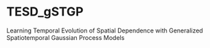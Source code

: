 # TESD_gSTGP
Learning Temporal Evolution of Spatial Dependence with Generalized Spatiotemporal Gaussian Process Models
